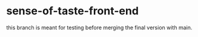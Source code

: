 # sense-of-taste-front-end
this branch is meant for testing before merging the final version with main.